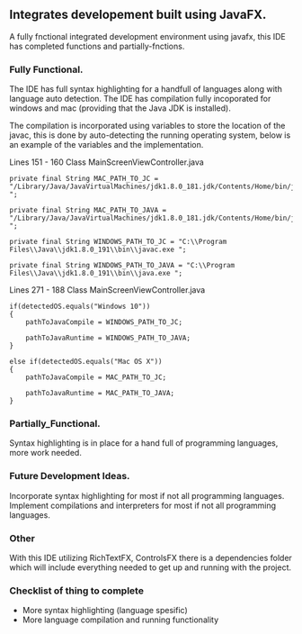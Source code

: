## Integrates developement built using JavaFX.

A fully fnctional integrated development environment using javafx, this IDE has completed functions and partially-fnctions.

### Fully Functional.
The IDE has full syntax highlighting for a handfull of languages along with language auto detection.
The IDE has compilation fully incoporated for windows and mac (providing that the Java JDK is installed).

The compilation is incorporated using variables to store the location of the javac, this is done by auto-detecting the running operating system, below is an example of the variables and the implementation.

Lines 151 - 160 Class MainScreenViewController.java
```
private final String MAC_PATH_TO_JC = "/Library/Java/JavaVirtualMachines/jdk1.8.0_181.jdk/Contents/Home/bin/javac ";

private final String MAC_PATH_TO_JAVA = "/Library/Java/JavaVirtualMachines/jdk1.8.0_181.jdk/Contents/Home/bin/java ";

private final String WINDOWS_PATH_TO_JC = "C:\\Program Files\\Java\\jdk1.8.0_191\\bin\\javac.exe ";

private final String WINDOWS_PATH_TO_JAVA = "C:\\Program Files\\Java\\jdk1.8.0_191\\bin\\java.exe ";

```

Lines 271 - 188 Class MainScreenViewController.java
```
if(detectedOS.equals("Windows 10"))
{
    pathToJavaCompile = WINDOWS_PATH_TO_JC;

    pathToJavaRuntime = WINDOWS_PATH_TO_JAVA;
}

else if(detectedOS.equals("Mac OS X"))
{
    pathToJavaCompile = MAC_PATH_TO_JC;

    pathToJavaRuntime = MAC_PATH_TO_JAVA;
}

```


### Partially_Functional.
Syntax highlighting is in place for a hand full of programming languages, more work needed.

### Future Development Ideas.
Incorporate syntax highlighting for most if not all programming languages.
Implement compilations and interpreters for most if not all programming languages.

### Other
With this IDE utilizing RichTextFX, ControlsFX there is a dependencies  folder which will include everything needed to get up and running with the project.

### Checklist of thing to complete
* More syntax highlighting (language spesific)
* More language compilation and running functionality
